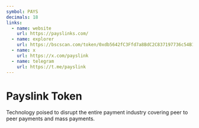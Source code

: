 ```yaml
---
symbol: PAYS
decimals: 18
links:
  - name: website
    url: https://payslinks.com/
  - name: explorer
    url: https://bscscan.com/token/0xdb5642fC3Ffd7a8BdC2C837197736c54B120872d
  - name: x
    url: https://x.com/payslink
  - name: telegram
    url: https://t.me/payslink
---
```


# Payslink Token

Technology poised to disrupt the entire payment industry covering peer to peer payments and mass payments.
